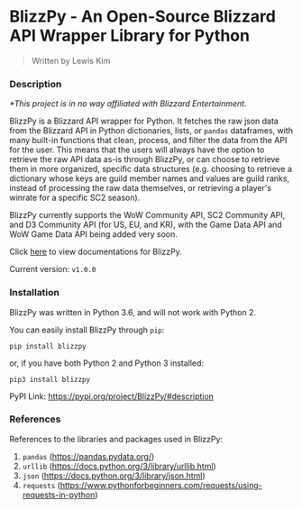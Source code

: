 # BlizzPy - An Open-Source Blizzard API Wrapper Library for Python
> Written by Lewis Kim

### Description

_*This project is in no way affiliated with Blizzard Entertainment._

BlizzPy is a Blizzard API wrapper for Python. It fetches the raw json data from the Blizzard API in Python dictionaries, lists, or ``pandas`` dataframes, with many built-in functions that clean, process, and filter the data from the API for the user. This means that the users will always have the option to retrieve the raw API data as-is through BlizzPy, or can choose to retrieve them in more organized, specific data structures (e.g. choosing to retrieve a dictionary whose keys are guild member names and values are guild ranks, instead of processing the raw data themselves, or retrieving a player's winrate for a specific SC2 season).

BlizzPy currently supports the WoW Community API, SC2 Community API, and D3 Community API (for US, EU, and KR), with the Game Data API and WoW Game Data API being added very soon.

Click [here](https://github.com/lounotlew/BlizzPy/tree/master/docs) to view documentations for BlizzPy.

Current version: ``v1.0.0``

### Installation

BlizzPy was written in Python 3.6, and will not work with Python 2.

You can easily install BlizzPy through ``pip``:

``pip install blizzpy``

or, if you have both Python 2 and Python 3 installed:

``pip3 install blizzpy``

PyPI Link: https://pypi.org/project/BlizzPy/#description

### References

References to the libraries and packages used in BlizzPy:

1) ``pandas`` (https://pandas.pydata.org/)
2) ``urllib`` (https://docs.python.org/3/library/urllib.html)
3) ``json`` (https://docs.python.org/3/library/json.html)
4) ``requests`` (https://www.pythonforbeginners.com/requests/using-requests-in-python)


